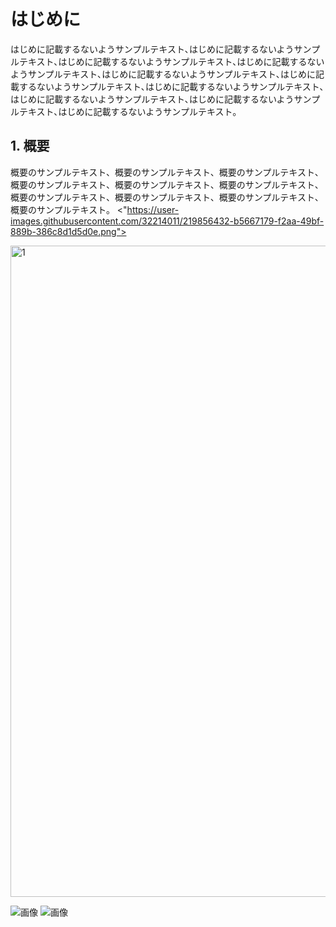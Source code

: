 # はじめに

はじめに記載するないようサンプルテキスト､はじめに記載するないようサンプルテキスト､はじめに記載するないようサンプルテキスト､はじめに記載するないようサンプルテキスト､はじめに記載するないようサンプルテキスト､はじめに記載するないようサンプルテキスト､はじめに記載するないようサンプルテキスト､はじめに記載するないようサンプルテキスト､はじめに記載するないようサンプルテキスト､はじめに記載するないようサンプルテキスト｡

## 1. 概要

概要のサンプルテキスト、概要のサンプルテキスト、概要のサンプルテキスト、概要のサンプルテキスト、概要のサンプルテキスト、概要のサンプルテキスト、概要のサンプルテキスト、概要のサンプルテキスト、概要のサンプルテキスト、概要のサンプルテキスト。
<"https://user-images.githubusercontent.com/32214011/219856432-b5667179-f2aa-49bf-889b-386c8d1d5d0e.png">


<img width="1042" alt="1" src="https://user-images.githubusercontent.com/32214011/219856378-92ac74f7-b5bf-4b70-be72-44f9cae54078.png">


![画像](<img width="1042" alt="1" src="https://user-images.githubusercontent.com/32214011/219856165-e6b4c9bb-a230-43b7-918d-acfa6d1963a6.png">)
![画像](<img width="720" alt="2" src="https://user-images.githubusercontent.com/32214011/219856173-8a771ea9-938c-461b-8a7c-539c0d6f7199.png">)
